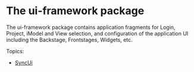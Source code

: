 # The ui-framework package

The ui-framework package contains application fragments for Login, Project, iModel and View selection, and configuration of the application UI including the Backstage, Frontstages, Widgets, etc.

Topics:

* [SyncUi](./SyncUi.md)
